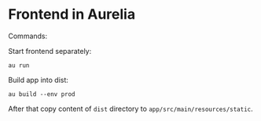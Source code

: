 # Frontend in Aurelia

Commands:

Start frontend separately:
```
au run
```

Build app into dist:
```
au build --env prod
```

After that copy content of `dist` directory to `app/src/main/resources/static`.
